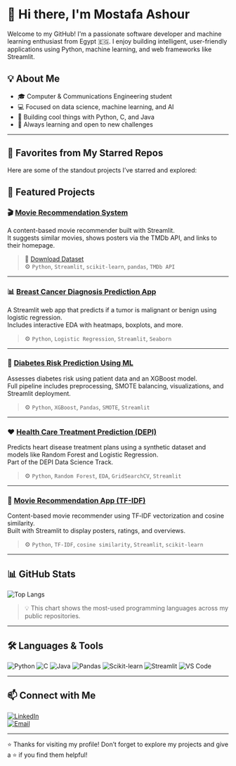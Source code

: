 # 👋 Hi there, I'm Mostafa Ashour

Welcome to my GitHub! I'm a passionate software developer and machine learning enthusiast from Egypt 🇪🇬. I enjoy building intelligent, user-friendly applications using Python, machine learning, and web frameworks like Streamlit.

## 💡 About Me

- 🎓 Computer & Communications Engineering student  
- 💻 Focused on data science, machine learning, and AI  
- 🚀 Building cool things with Python, C, and Java  
- 🎯 Always learning and open to new challenges  

---

## 🌟 Favorites from My Starred Repos

Here are some of the standout projects I’ve starred and explored:

## 📌 Featured Projects

### 🎬 [Movie Recommendation System](https://github.com/MoustafaAliAshour/Movies-recommendation-System)
A content-based movie recommender built with Streamlit.  
It suggests similar movies, shows posters via the TMDb API, and links to their homepage.  
> 📂 [Download Dataset](https://drive.google.com/drive/folders/1dee_crYzxxuqTw1FmurhMsnDPuV2ddKB?usp=drive_link)  
> ⚙️ `Python`, `Streamlit`, `scikit-learn`, `pandas`, `TMDb API`

---

### 📊 [Breast Cancer Diagnosis Prediction App](https://github.com/MoustafaAliAshour/Breast-Canser-preidiction-App)
A Streamlit web app that predicts if a tumor is malignant or benign using logistic regression.  
Includes interactive EDA with heatmaps, boxplots, and more.  
> ⚙️ `Python`, `Logistic Regression`, `Streamlit`, `Seaborn`

---

### 🧠 [Diabetes Risk Prediction Using ML](https://github.com/rezk1834/diabetes_prediction_app)
Assesses diabetes risk using patient data and an XGBoost model.  
Full pipeline includes preprocessing, SMOTE balancing, visualizations, and Streamlit deployment.  
> ⚙️ `Python`, `XGBoost`, `Pandas`, `SMOTE`, `Streamlit`

---

### ❤️ [Health Care Treatment Prediction (DEPI)](https://github.com/MoustafaAliAshour/Healt_Care_DEPi)
Predicts heart disease treatment plans using a synthetic dataset and models like Random Forest and Logistic Regression.  
Part of the DEPI Data Science Track.  
> ⚙️ `Python`, `Random Forest`, `EDA`, `GridSearchCV`, `Streamlit`

---

### 🎥 [Movie Recommendation App (TF-IDF)](https://github.com/MoustafaAliAshour/Movies-recommendation-App)
Content-based movie recommender using TF‑IDF vectorization and cosine similarity.  
Built with Streamlit to display posters, ratings, and overviews.  
> ⚙️ `Python`, `TF-IDF`, `cosine similarity`, `Streamlit`, `scikit-learn`

---


## 📊 GitHub Stats

![Top Langs](https://github-readme-stats.vercel.app/api/top-langs/?username=MoustafaAliAshour&layout=compact&theme=tokyonight&langs_count=6)

> 💡 This chart shows the most-used programming languages across my public repositories.

---

## 🛠 Languages & Tools

![Python](https://img.shields.io/badge/-Python-3776AB?style=flat&logo=python&logoColor=white)
![C](https://img.shields.io/badge/-C-00599C?style=flat&logo=c&logoColor=white)
![Java](https://img.shields.io/badge/-Java-007396?style=flat&logo=java&logoColor=white)
![Pandas](https://img.shields.io/badge/-Pandas-150458?style=flat&logo=pandas&logoColor=white)
![Scikit-learn](https://img.shields.io/badge/-Scikit--learn-F7931E?style=flat&logo=scikit-learn&logoColor=white)
![Streamlit](https://img.shields.io/badge/-Streamlit-FF4B4B?style=flat&logo=streamlit&logoColor=white)
![VS Code](https://img.shields.io/badge/-VSCode-007ACC?style=flat&logo=visual-studio-code&logoColor=white)

---

## 📫 Connect with Me

[![LinkedIn](https://img.shields.io/badge/-LinkedIn-0A66C2?style=flat&logo=linkedin&logoColor=white)](https://www.linkedin.com/in/moustafa-ashour0/)  
[![Email](https://img.shields.io/badge/-Email-D14836?style=flat&logo=gmail&logoColor=white)](mailto:es-moustafa.aly2027@alexu.edu.eg)

---

⭐️ Thanks for visiting my profile! Don’t forget to explore my projects and give a ⭐ if you find them helpful!
